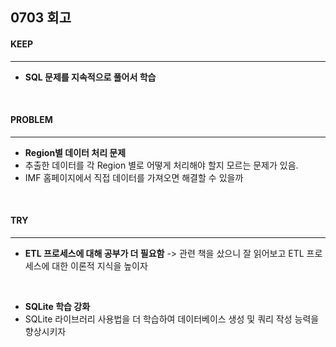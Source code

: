 ## 0703 회고

#### KEEP
---
- **SQL 문제를 지속적으로 풀어서 학습**

<br/>

#### PROBLEM
---
- **Region별 데이터 처리 문제**
- 추출한 데이터를 각 Region 별로 어떻게 처리해야 할지 모르는 문제가 있음.
- IMF 홈페이지에서 직접 데이터를 가져오면 해결할 수 있을까
<br/>

#### TRY
---
- **ETL 프로세스에 대해 공부가 더 필요함** 
-> 관련 책을 샀으니 잘 읽어보고 ETL 프로세스에 대한 이론적 지식을 높이자
<br/>

- **SQLite 학습 강화**
- SQLite 라이브러리 사용법을 더 학습하여 데이터베이스 생성 및 쿼리 작성 능력을 향상시키자
